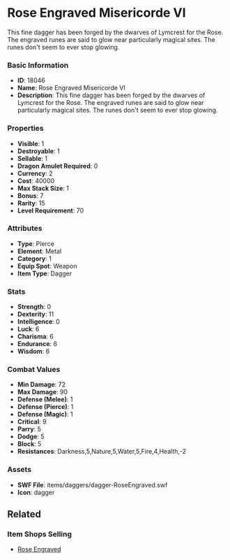 # Rose Engraved Misericorde VI

This fine dagger has been forged by the dwarves of Lymcrest for the Rose. The engraved runes are said to glow near particularly magical sites. The runes don't seem to ever stop glowing. 

### Basic Information

- **ID**: 18046
- **Name**: Rose Engraved Misericorde VI
- **Description**: This fine dagger has been forged by the dwarves of Lymcrest for the Rose. The engraved runes are said to glow near particularly magical sites. The runes don&#039;t seem to ever stop glowing. 

### Properties

- **Visible**: 1
- **Destroyable**: 1
- **Sellable**: 1
- **Dragon Amulet Required**: 0
- **Currency**: 2
- **Cost**: 40000
- **Max Stack Size**: 1
- **Bonus**: 7
- **Rarity**: 15
- **Level Requirement**: 70

### Attributes

- **Type**: Pierce
- **Element**: Metal
- **Category**: 1
- **Equip Spot**: Weapon
- **Item Type**: Dagger

### Stats

- **Strength**: 0
- **Dexterity**: 11
- **Intelligence**: 0
- **Luck**: 6
- **Charisma**: 6
- **Endurance**: 6
- **Wisdom**: 6

### Combat Values

- **Min Damage**: 72
- **Max Damage**: 90
- **Defense (Melee)**: 1
- **Defense (Pierce)**: 1
- **Defense (Magic)**: 1
- **Critical**: 9
- **Parry**: 5
- **Dodge**: 5
- **Block**: 5
- **Resistances**: Darkness,5,Nature,5,Water,5,Fire,4,Health,-2

### Assets

- **SWF File**: items/daggers/dagger-RoseEngraved.swf
- **Icon**: dagger

## Related

### Item Shops Selling

- [Rose Engraved](../item-shops/589-rose-engraved.md)

